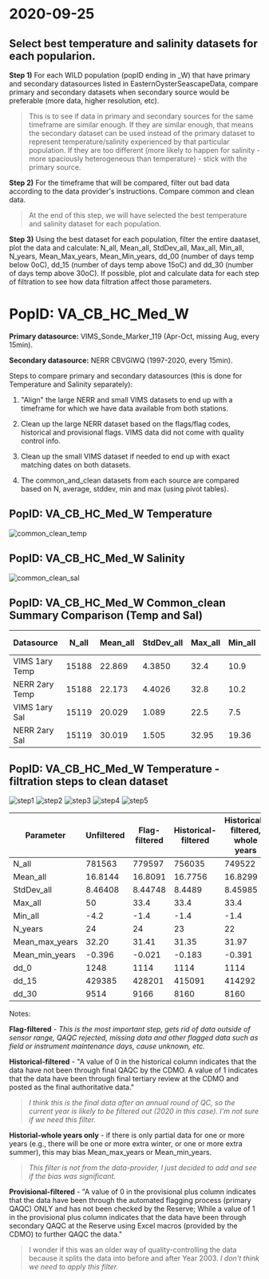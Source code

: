 # 2020-09-25

## Select best temperature and salinity datasets for each popularion.

**Step 1)** For each WILD population (popID ending in _W) that have primary and secondary datasources listed in EasternOysterSeascapeData, compare primary and secondary datasets when secondary source would be preferable (more data, higher resolution, etc). 

> This is to see if data in primary and secondary sources for the same timeframe are similar enough. 
> If they are similar enough, that means the secondary dataset can be used instead of the primary dataset to represent temperature/salinity experienced by that particular population.
> If they are too different (more likely to happen for salinity - more spaciously heterogeneous than temperature) - stick with the primary source.

**Step 2)** For the timeframe that will be compared, filter out bad data according to the data provider's instructions. Compare common and clean data.

> At the end of this step, we will have selected the best temperature and salinity dataset for each population. 

**Step 3)** Using the best dataset for each population, filter the entire daataset, plot the data and calculate: N_all, Mean_all, StdDev_all, Max_all, Min_all, N_years, Mean_Max_years, Mean_Min_years, dd_00 (number of days temp below 0oC), dd_15 (number of days temp above 15oC) and dd_30 (number of days temp above 30oC). If possible, plot and calculate data for each step of filtration to see how data filtration affect those parameters.


# PopID: VA_CB_HC_Med_W

**Primary datasource:** VIMS_Sonde_Marker_119 (Apr-Oct, missing Aug, every 15min).

**Secondary datasource:** NERR CBVGIWQ (1997-2020, every 15min).

Steps to compare primary and secondary datasources (this is done for Temperature and Salinity separately):

1) "Align" the large NERR and small VIMS datasets to end up with a timeframe for which we have data available from both stations. 

2) Clean up the large NERR dataset based on the flags/flag codes, historical and provisional flags. VIMS data did not come with quality control info.

3) Clean up the small VIMS dataset if needed to end up with exact matching dates on both datasets.

4) The common_and_clean datasets from each source are compared based on N, average, stddev, min and max (using pivot tables).

## PopID: VA_CB_HC_Med_W Temperature

![common_clean_temp](../img/VA-CB-HC-Med-W-common-clean-temp.PNG)

## PopID: VA_CB_HC_Med_W Salinity

![common_clean_sal](../img/VA-CB-HC-Med-W-common-clean-sal.PNG)

## PopID: VA_CB_HC_Med_W Common_clean Summary Comparison (Temp and Sal)

| Datasource    | N_all  | Mean_all | StdDev_all | Max_all | Min_all | Best dataset |
| ------------- | ------ | -------- | ---------- | ------- | ------- |:------------:|
| VIMS 1ary Temp| 15188  | 22.869   | 4.3850     |32.4     |10.9     |              |
| NERR 2ary Temp| 15188  | 22.173   | 4.4026     |32.8     |10.2     |x             |
| VIMS 1ary Sal | 15119  | 20.029   | 1.089      |22.5     |7.5      |x             |
| NERR 2ary Sal | 15119  | 30.019   | 1.505      |32.95    |19.36    |              |

## PopID: VA_CB_HC_Med_W Temperature - filtration steps to clean dataset

![step1](../img/VA-CB-HC-Med-W-temp-1-unfiltered.PNG)
![step2](../img/VA-CB-HC-Med-W-temp-2-flag-filtered.PNG)
![step3](../img/VA-CB-HC-Med-W-temp-3-historical-filtered.PNG)
![step4](../img/VA-CB-HC-Med-W-temp-4-historical-wholeyrs.PNG)
![step5](../img/VA-CB-HC-Med-W-temp-5-provisional.PNG)

| Parameter      | Unfiltered | Flag-filtered | Historical-filtered | Historical-filtered, whole years | Provisional-filtered |
| ---------------| ---------- | ------------- | ------------------- | -------------------------------- | -------------------- |
| N_all          | 781563     |  779597       |  756035             |  749522                          |  586838              |
| Mean_all       |  16.8144   | 16.8091       |  16.7756            |   16.8299                        |  16.8316             |
| StdDev_all     |  8.46408   |  8.44748      |  8.4489             |  8.45985                         | 8.53657              |
| Max_all        | 50         |  33.4         |  33.4               |  33.4                            |   33.4               |
| Min_all        | -4.2       |  -1.4         |   -1.4              |    -1.4                          |  -1.4                |
| N_years        |  24        |  24           |   23                |  22                              | 17                   |
| Mean_max_years | 32.20      | 31.41         |  31.35              |  31.97                           |  31.93               |
| Mean_min_years | -0.396     | -0.021        | -0.183              | -0.391                           | -0.571               |
| dd_0           |  1248      |  1114         |   1114              |   1114                           |  1114                |
| dd_15          | 429385     |  428201       |  415091             |   414292                         |  325801              |
| dd_30          |  9514      | 9166          |  8160               |  8160                            |  6629                |

Notes: 

**Flag-filtered** - *This is the most important step, gets rid of data outside of sensor range, QAQC rejected, missing data and other flagged data such as field or instrument maintenance days, cause unknown, etc.*

**Historical-filtered** - "A value of 0 in the historical column indicates that the data have not been through final QAQC by the CDMO. A value of 1 indicates that the data have been through final tertiary review at the CDMO and posted as the final authoritative data." 
>*I think this is the final data after an annual round of QC, so the current year is likely to be filtered out (2020 in this case). I'm not sure if we need this filter.*

**Historial-whole years only** - if there is only partial data for one or more years (e.g., there will be one or more extra winter, or one or more extra summer), this may bias Mean_max_years or Mean_min_years. 
>*This filter is not from the data-provider, I just decided to add and see if the bias was significant.*

**Provisional-filtered** - "A value of 0 in the provisional plus column indicates that the data have been through the automated flagging process (primary QAQC) ONLY and has not been checked by the Reserve; While a value of 1 in the provisional plus column indicates that the data have been through secondary QAQC at the Reserve using Excel macros (provided by the CDMO) to further QAQC the data." 
>I wonder if this was an older way of quality-controlling the data because it splits the data into before and after Year 2003. *I don't think we need to apply this filter.*
